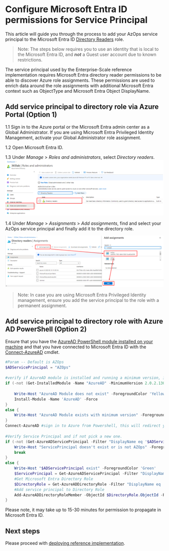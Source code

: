 # Configure Microsoft Entra ID permissions for Service Principal

This article will guide you through the process to add your AzOps service principal to the  Microsoft Entra ID [Directory Readers](https://learn.microsoft.com/azure/active-directory/users-groups-roles/directory-assign-admin-roles) role.

> Note: The steps below requires you to use an identity that is local to the Microsoft Entra ID, and **_not_** a Guest user account due to known restrictions.

The service principal used by the Enterprise-Scale reference implementation requires Microsoft Entra directory reader permissions to be able to discover Azure role assignments. These permissions are used to enrich data around the role assignments with additional Microsoft Entra context such as ObjectType and Microsoft Entra Object DisplayName.

## Add service principal to directory role via Azure Portal (Option 1)

1.1 Sign in to the Azure portal or the Microsoft Entra admin center as a Global Administrator. If you are using Microsoft Entra Privileged Identity Management, activate your Global Administrator role assignment.

1.2 Open Microsoft Entra ID.

1.3 Under _Manage_ > _Roles and administrators_, select _Directory readers_.
![alt](./media/aad-rolesandadministrators.png)

1.4 Under _Manage_ > _Assignments_ > _Add assignments_, find and select your AzOps service principal and finally add it to the directory role.

![alt](./media/directory-reader.png)

> Note: In case you are using Microsoft Entra Privileged Identity management, ensure you add the service principal to the role with a permanent assignment.

## Add service principal to directory role with Azure AD PowerShell (Option 2)

Ensure that you have the [AzureAD PowerShell module installed on your machine](https://learn.microsoft.com/powershell/module/azuread/?view=azureadps-2.0) and that you have connected to Microsoft Entra ID with the [Connect-AzureAD](https://learn.microsoft.com/powershell/module/azuread/connect-azuread?view=azureadps-2.0) cmdlet.


````powershell
#Param -- Default is AZOps
$ADServicePrincipal = "AZOps"

#verify if AzureAD module is installed and running a minimum version, if not install with the latest version.
if (-not (Get-InstalledModule -Name "AzureAD" -MinimumVersion 2.0.2.130 ` -ErrorAction 'SilentlyContinue')) {

    Write-Host "AzureAD Module does not exist" -ForegroundColor 'Yellow'
    Install-Module -Name 'AzureAD' -Force
}
else {
    Write-Host "AzureAD Module exists with minimum version" -ForegroundColor 'Yellow'
}
Connect-AzureAD #sign in to Azure from Powershell, this will redirect you to a webbrowser for authentication, if required

#Verify Service Principal and if not pick a new one.
if (-not (Get-AzureADServicePrincipal -Filter "DisplayName eq '$ADServicePrincipal'")) { 
    Write-Host "ServicePrincipal doesn't exist or is not AZOps" -ForegroundColor 'Red'
    break
}
else { 
    Write-Host "$ADServicePrincipal exist" -ForegroundColor 'Green'
    $ServicePrincipal = Get-AzureADServicePrincipal -Filter "DisplayName eq '$ADServicePrincipal'"
    #Get Microsoft Entra Directory Role
    $DirectoryRole = Get-AzureADDirectoryRole -Filter "DisplayName eq 'Directory Readers'"
    #Add service principal to Directory Role
    Add-AzureADDirectoryRoleMember -ObjectId $DirectoryRole.ObjectId -RefObjectId $ServicePrincipal.ObjectId
}
````

Please note, it may take up to 15-30 minutes for permission to propagate in Microsoft Entra ID.

## Next steps

Please proceed with [deploying reference implementation](./ALZ-Deploy-reference-implementations).
